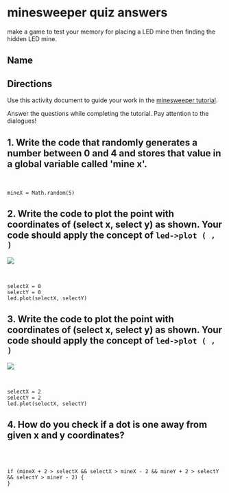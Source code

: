 # minesweeper quiz answers

make a game to test your memory for placing a LED mine then finding the hidden LED mine.

## Name

## Directions

Use this activity document to guide your work in the [minesweeper  tutorial](/microbit/lessons/minesweeper/tutorial).

Answer the questions while completing the tutorial. Pay attention to the dialogues!

## 1. Write the code that randomly generates a number between 0 and 4 and stores that value in a global variable called 'mine x'.

<br />

```
mineX = Math.random(5)
```

## 2. Write the code to plot the point with coordinates of (select x, select y) as shown. Your code should apply the concept of `led->plot ( , )`

![](/static/mb/lessons/blink-1.png)

<br />

```
selectX = 0
selectY = 0
led.plot(selectX, selectY)
```

## 3. Write the code to plot the point with coordinates of (select x, select y) as shown. Your code should apply the concept of `led->plot ( , )`

![](/static/mb/lessons/blink-0.png)

<br />

```
selectX = 2
selectY = 2
led.plot(selectX, selectY)
```

## 4. How do you check if a dot is one away from given x and y coordinates?

<br />

<br />

```
if (mineX + 2 > selectX && selectX > mineX - 2 && mineY + 2 > selectY && selectY > mineY - 2) {
}
```


